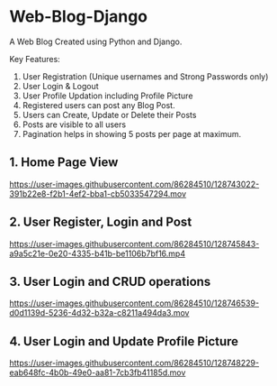 
# Web-Blog-Django

A Web Blog Created using Python and Django.

Key Features:
1) User Registration (Unique usernames and Strong Passwords only)
2) User Login & Logout
3) User Profile Updation including Profile Picture
4) Registered users can post any Blog Post.
5) Users can Create, Update or Delete their Posts
6) Posts are visible to all users
7) Pagination helps in showing 5 posts per page at maximum.



## 1. Home Page View

https://user-images.githubusercontent.com/86284510/128743022-391b22e8-f2b1-4ef2-bba1-cb5033547294.mov

## 2. User Register, Login and Post

https://user-images.githubusercontent.com/86284510/128745843-a9a5c21e-0e20-4335-b41b-be1106b7bf16.mp4


## 3. User Login and CRUD operations

https://user-images.githubusercontent.com/86284510/128746539-d0d1139d-5236-4d32-b32a-c8211a494da3.mov


## 4. User Login and Update Profile Picture

https://user-images.githubusercontent.com/86284510/128748229-eab648fc-4b0b-49e0-aa81-7cb3fb41185d.mov


